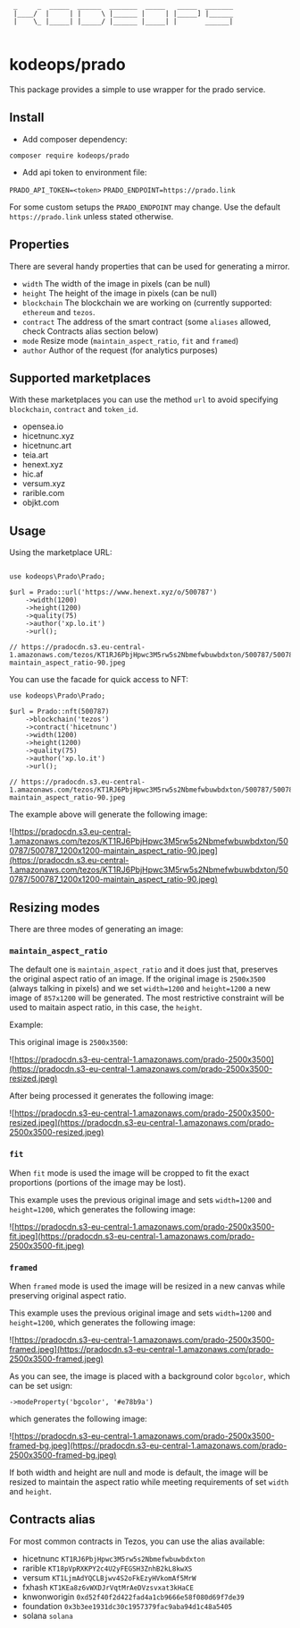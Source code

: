 ```
 _     _  _____  ______  _______  _____   _____  _______
 |____/  |     | |     \ |______ |     | |_____] |______
 |    \_ |_____| |_____/ |______ |_____| |       ______|
 
```
 

# kodeops/prado

This package provides a simple to use wrapper for the prado service. 

## Install

* Add composer dependency:

`composer require kodeops/prado`

* Add api token to environment file:

`PRADO_API_TOKEN=<token>`
`PRADO_ENDPOINT=https://prado.link`

For some custom setups the `PRADO_ENDPOINT` may change. Use the default `https://prado.link` unless stated otherwise.

## Properties

There are several handy properties that can be used for generating a mirror.

*  `width` The width of the image in pixels (can be null)
*  `height` The height of the image in pixels (can be null)
*  `blockchain` The blockchain we are working on (currently supported: `ethereum` and  `tezos`.
*  `contract` The address of the smart contract (some `aliases` allowed, check Contracts alias
section below)
*  `mode` Resize mode (`maintain_aspect_ratio`, `fit` and `framed`)
*  `author` Author of the request (for analytics purposes)

## Supported marketplaces

With these marketplaces you can use the method `url` to avoid specifying `blockchain`, `contract` and `token_id`.

* opensea.io
* hicetnunc.xyz
* hicetnunc.art
* teia.art
* henext.xyz
* hic.af
* versum.xyz
* rarible.com
* objkt.com


## Usage

Using the marketplace URL:

```

use kodeops\Prado\Prado;

$url = Prado::url('https://www.henext.xyz/o/500787')
    ->width(1200)
    ->height(1200)
    ->quality(75)
    ->author('xp.lo.it')
    ->url();

// https://pradocdn.s3.eu-central-1.amazonaws.com/tezos/KT1RJ6PbjHpwc3M5rw5s2Nbmefwbuwbdxton/500787/500787_1200x1200-maintain_aspect_ratio-90.jpeg     
```

You can use the facade for quick access to NFT:

```
use kodeops\Prado\Prado;

$url = Prado::nft(500787)
    ->blockchain('tezos')
    ->contract('hicetnunc')
    ->width(1200)
    ->height(1200)
    ->quality(75)
    ->author('xp.lo.it')
    ->url();

// https://pradocdn.s3.eu-central-1.amazonaws.com/tezos/KT1RJ6PbjHpwc3M5rw5s2Nbmefwbuwbdxton/500787/500787_1200x1200-maintain_aspect_ratio-90.jpeg 
```

The example above will generate the following image:

![https://pradocdn.s3.eu-central-1.amazonaws.com/tezos/KT1RJ6PbjHpwc3M5rw5s2Nbmefwbuwbdxton/500787/500787_1200x1200-maintain_aspect_ratio-90.jpeg](https://pradocdn.s3.eu-central-1.amazonaws.com/tezos/KT1RJ6PbjHpwc3M5rw5s2Nbmefwbuwbdxton/500787/500787_1200x1200-maintain_aspect_ratio-90.jpeg)

## Resizing modes

There are three modes of generating an image:

### `maintain_aspect_ratio`

The default one is `maintain_aspect_ratio` and it does just that, preserves the original aspect ratio of an image. If the original image is `2500x3500` (always talking in pixels) and we set `width=1200` and `height=1200` a new image of `857x1200` will be generated. The most restrictive constraint will be used to maitain aspect ratio, in this case, the `height`.

Example:

This original image is `2500x3500`:

![https://pradocdn.s3-eu-central-1.amazonaws.com/prado-2500x3500](https://pradocdn.s3-eu-central-1.amazonaws.com/prado-2500x3500-resized.jpeg)

After being processed it generates the following image:

![https://pradocdn.s3-eu-central-1.amazonaws.com/prado-2500x3500-resized.jpeg](https://pradocdn.s3-eu-central-1.amazonaws.com/prado-2500x3500-resized.jpeg)

### `fit`

When `fit` mode is used the image will be cropped to fit the exact proportions (portions of the image may be lost).

This example uses the previous original image and sets `width=1200` and `height=1200`, which generates the following image:

![https://pradocdn.s3-eu-central-1.amazonaws.com/prado-2500x3500-fit.jpeg](https://pradocdn.s3-eu-central-1.amazonaws.com/prado-2500x3500-fit.jpeg)

### `framed`

When `framed` mode is used the image will be resized in a new canvas while preserving original aspect ratio.

This example uses the previous original image and sets `width=1200` and `height=1200`, which generates the following image:

![https://pradocdn.s3-eu-central-1.amazonaws.com/prado-2500x3500-framed.jpeg](https://pradocdn.s3-eu-central-1.amazonaws.com/prado-2500x3500-framed.jpeg)

As you can see, the image is placed with a background color `bgcolor`, which can be set usign:

`->modeProperty('bgcolor', '#e78b9a')`

which generates the following image:

![https://pradocdn.s3-eu-central-1.amazonaws.com/prado-2500x3500-framed-bg.jpeg](https://pradocdn.s3-eu-central-1.amazonaws.com/prado-2500x3500-framed-bg.jpeg)

If both width and height are null and mode is default, the image will be resized to maintain the aspect ratio while meeting requirements of set `width` and `height`.


## Contracts alias

For most common contracts in Tezos, you can use the alias available:

* hicetnunc `KT1RJ6PbjHpwc3M5rw5s2Nbmefwbuwbdxton`
* rarible `KT18pVpRXKPY2c4U2yFEGSH3ZnhB2kL8kwXS`
* versum `KT1LjmAdYQCLBjwv4S2oFkEzyHVkomAf5MrW`
* fxhash `KT1KEa8z6vWXDJrVqtMrAeDVzsvxat3kHaCE`
* knwonworigin `0xd52f40f2d422fad4a1cb9666e58f080d69f7de39`
* foundation `0x3b3ee1931dc30c1957379fac9aba94d1c48a5405`
* solana `solana`
